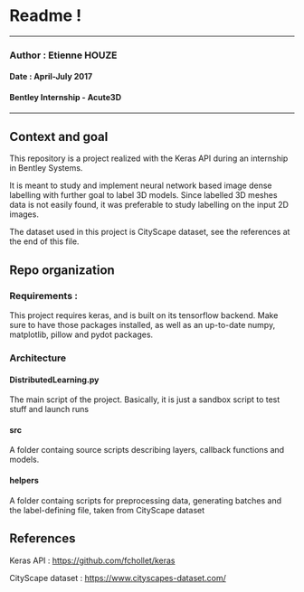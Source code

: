 # Readme !


---
### Author : Etienne HOUZE
#### Date : April-July 2017
#### Bentley Internship - Acute3D
---
## Context and goal
This repository is a project realized with the Keras API during an internship in Bentley Systems.

It is meant to study and implement neural network based image dense labelling with further goal to label 3D models. Since labelled 3D meshes data is not easily found, it was preferable to study labelling on the input 2D images.

The dataset used in this project is CityScape dataset, see the references at the end of this file.

## Repo organization
### Requirements :
This project requires keras, and is built on its tensorflow backend. Make sure to have those packages installed, as well as an up-to-date numpy, matplotlib, pillow and pydot packages.

### Architecture
#### DistributedLearning.py
The main script of the project. Basically, it is just a sandbox script to test stuff and launch runs

#### src
A folder containg source scripts describing layers, callback functions and models.

#### helpers
A folder containg scripts for preprocessing data, generating batches and the label-defining file, taken from CityScape dataset

## References

Keras API : https://github.com/fchollet/keras

CityScape dataset : https://www.cityscapes-dataset.com/